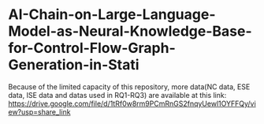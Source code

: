 # AI-Chain-on-Large-Language-Model-as-Neural-Knowledge-Base-for-Control-Flow-Graph-Generation-in-Stati
Because of the limited capacity of this repository, more data(NC data, ESE data, ISE data and datas used in RQ1-RQ3) are available at this link:
https://drive.google.com/file/d/1tRf0w8rm9PCmRnGS2fnqyUewl1OYFFQy/view?usp=share_link
